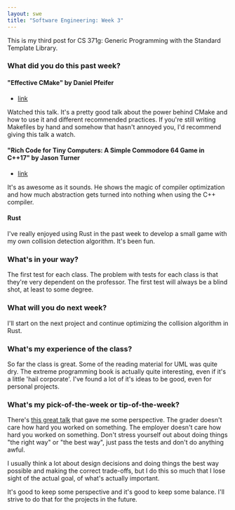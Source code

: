 ```yaml
---
layout: swe
title: "Software Engineering: Week 3"
---
```


This is my third post for CS 371g: Generic Programming with the
Standard Template Library.

### What did you do this past week?

#### "Effective CMake" by Daniel Pfeifer
 - [link](https://www.youtube.com/watch?v=bsXLMQ6WgIk&index=32&list=PL-aYBnapqshFaFPtHcQ8A8aGjUxN_YdhA)

Watched this talk. It's a pretty good talk about the power behind
CMake and how to use it and different recommended practices. If you're
still writing Makefiles by hand and somehow that hasn't annoyed you,
I'd recommend giving this talk a watch.

#### "Rich Code for Tiny Computers: A Simple Commodore 64 Game in C++17" by Jason Turner
 - [link](https://youtu.be/zBkNBP00wJE)
 
It's as awesome as it sounds. He shows the magic of compiler
optimization and how much abstraction gets turned into nothing when
using the C++ compiler. 

#### Rust

I've really enjoyed using Rust in the past week to develop a small
game with my own collision detection algorithm. It's been fun.

### What's in your way?

The first test for each class. The problem with tests for each class
is that they're very dependent on the professor. The first test will
always be a blind shot, at least to some degree.

### What will you do next week?

I'll start on the next project and continue optimizing the collision
algorithm in Rust. 

### What's my experience of the class?

So far the class is great. Some of the reading material for UML was
quite dry. The extreme programming book is actually quite interesting,
even if it's a little 'hail corporate'. I've found a lot of it's ideas
to be good, even for personal projects.

### What's my pick-of-the-week or tip-of-the-week?

There's [this great talk](https://youtu.be/8aoDx_cYEFk) that gave me
some perspective. The grader doesn't care how hard you worked on
something. The employer doesn't care how hard you worked on
something. Don't stress yourself out about doing things "the right
way" or "the best way", just pass the tests and don't do anything
awful.

I usually think a lot about design decisions and doing things the best
way possible and making the correct trade-offs, but I do this so much
that I lose sight of the actual goal, of what's actually important. 

It's good to keep some perspective and it's good to keep some
balance. I'll strive to do that for the projects in the future. 
